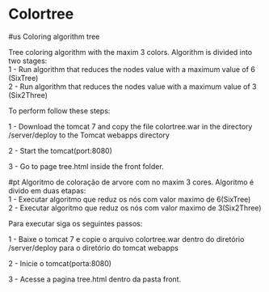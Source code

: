 # Colortree


#us
Coloring algorithm tree

Tree coloring algorithm with the maxim 3 colors.
Algorithm is divided into two stages: 
</br>
   1 - Run algorithm that reduces the nodes value with a maximum value of 6 (SixTree)
</br>
   2 - Run algorithm that reduces the nodes value with a maximum value of 3 (Six2Three)

To perform follow these steps:

1 - Download the tomcat 7 and copy the file colortree.war in the directory /server/deploy to the Tomcat webapps directory

2 - Start the tomcat(port:8080)

3 - Go to page tree.html inside the front folder.

#pt
Algoritmo de coloração de arvore com no maxim 3 cores.
Algoritmo é divido em duas etapas: 
</br>
  1 - Executar algoritmo que reduz os nós com valor maximo de 6(SixTree) 
  </br>
  2 - Executar algoritmo que reduz os nós com valor maximo de 3(Six2Three)

Para executar siga os seguintes passos:

1 - Baixe o tomcat 7 e copie o arquivo colortree.war dentro do diretório 
/server/deploy para o diretório do tomcat webapps

2 - Inicie o tomcat(porta:8080)

3 - Acesse a pagina tree.html dentro da pasta front.


